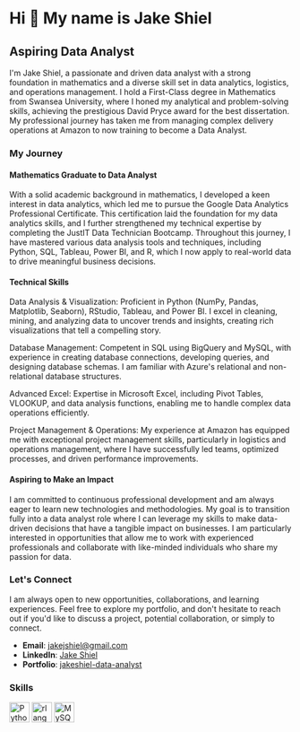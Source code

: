 Hi 👋 My name is Jake Shiel
===========================

Aspiring Data Analyst
---------------------

I'm Jake Shiel, a passionate and driven data analyst with a strong foundation in mathematics and a diverse skill set in data analytics, logistics, and operations management. I hold a First-Class degree in Mathematics from Swansea University, where I honed my analytical and problem-solving skills, achieving the prestigious David Pryce award for the best dissertation. My professional journey has taken me from managing complex delivery operations at Amazon to now training to become a Data Analyst. 

### My Journey 
#### Mathematics Graduate to Data Analyst 
With a solid academic background in mathematics, I developed a keen interest in data analytics, which led me to pursue the Google Data Analytics Professional Certificate. This certification laid the foundation for my data analytics skills, and I further strengthened my technical expertise by completing the JustIT Data Technician Bootcamp. Throughout this journey, I have mastered various data analysis tools and techniques, including Python, SQL, Tableau, Power BI, and R, which I now apply to real-world data to drive meaningful business decisions. 

#### Technical Skills 
Data Analysis & Visualization: Proficient in Python (NumPy, Pandas, Matplotlib, Seaborn), RStudio, Tableau, and Power BI. I excel in cleaning, mining, and analyzing data to uncover trends and insights, creating rich visualizations that tell a compelling story. 

Database Management: Competent in SQL using BigQuery and MySQL, with experience in creating database connections, developing queries, and designing database schemas. I am familiar with Azure's relational and non-relational database structures. 

Advanced Excel: Expertise in Microsoft Excel, including Pivot Tables, VLOOKUP, and data analysis functions, enabling me to handle complex data operations efficiently. 

Project Management & Operations: My experience at Amazon has equipped me with exceptional project management skills, particularly in logistics and operations management, where I have successfully led teams, optimized processes, and driven performance improvements.

#### Aspiring to Make an Impact
I am committed to continuous professional development and am always eager to learn new technologies and methodologies. My goal is to transition fully into a data analyst role where I can leverage my skills to make data-driven decisions that have a tangible impact on businesses. I am particularly interested in opportunities that allow me to work with experienced professionals and collaborate with like-minded individuals who share my passion for data.

### Let's Connect
I am always open to new opportunities, collaborations, and learning experiences. Feel free to explore my portfolio, and don't hesitate to reach out if you'd like to discuss a project, potential collaboration, or simply to connect.

- **Email**: [jakejshiel@gmail.com](mailto:jakejshiel@gmail.com)
- **LinkedIn**: [Jake Shiel](https://www.linkedin.com/in/jakeshielbsc/)
- **Portfolio**: [jakeshiel-data-analyst](https://sites.google.com/view/jakeshiel-data-analyst/home)

### Skills
<p align="left">
<a href="https://www.python.org/" target="_blank" rel="noreferrer"><img src="https://raw.githubusercontent.com/danielcranney/readme-generator/main/public/icons/skills/python-colored.svg" width="36" height="36" alt="Python" /></a>
<a href="https://www.r-project.org/" target="_blank" rel="noreferrer"><img src="https://raw.githubusercontent.com/danielcranney/readme-generator/main/public/icons/skills/rlang-colored.svg" width="36" height="36" alt="rlang" /></a>
<a href="https://www.mysql.com/" target="_blank" rel="noreferrer"><img src="https://raw.githubusercontent.com/danielcranney/readme-generator/main/public/icons/skills/mysql-colored.svg" width="36" height="36" alt="MySQL" /></a>
</p>
